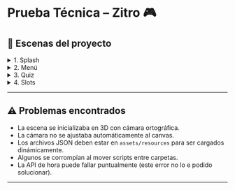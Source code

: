 # Prueba Técnica – Zitro 🎮

## 🚀 Escenas del proyecto  

<details>
<summary>1. Splash</summary>

- Contiene una **barra de progreso** implementada con el componente `cc.ProgressBar`.  
- Se ha adaptado un script oficial de Cocos Creator para simular una carga progresiva en función del tiempo definido [Código fuente]([https://worldtimeapi.org/](https://github.com/cocos/cocos-test-projects/blob/v3.8/assets/cases/ui/11.progress/progress.ts)).  
- Al finalizar la animación, se carga automáticamente la **escena de Menú**.  

</details>

<details>
<summary>2. Menú</summary>

- Realiza una **petición HTTP** a la API pública [World Time API](https://worldtimeapi.org/) para obtener la hora de Madrid.  
- La primera solución fue hacer una petición en cada `update`, pero la API bloqueaba por exceso de solicitudes.  
- **Solución**:  
  - Se realiza **una única petición inicial** para obtener la hora con precisión de segundos.  
  - A partir de ahí, el tiempo se **incrementa manualmente** en el cliente, evitando sobrecarga de peticiones.  
- Cada vez que se carga la escena, se hace una petición a la API que carga de nuevo la hora inicial.  

</details>

<details>
<summary>3. Quiz</summary>

- Implementado siguiendo un **patrón MVC**:  
  - **Model (QuizModel):** carga los datos desde un JSON.  
  - **View (QuizView):** prepara y muestra las preguntas y respuestas en la UI. Incluye animaciones de **fade in** con `tween`.  
  - **Controller (QuizManager):** gestiona la lógica del juego, validación de respuestas y feedback visual.  
- **Feedback visual:**  
  - Pantalla que se colorea en **verde** si la respuesta es correcta o en **rojo** si es incorrecta.  
  - Al finalizar, se muestra una **pantalla de fin de quiz**.  
- El botón de volver al menú se implementa como un **prefab reutilizable** para futuras escenas.  

</details>

<details>
<summary>4. Slots</summary>

- Assets obtenidos de [Slotopaint](https://slotopaint.artstation.com/), modificados con Photoshop y Paint.NET.  
- Implementación de un **slot machine 3x3**:  
  - La matriz inicial se genera de manera **aleatoria**.  
  - Cada columna tiene su propia animación de giro mediante `tween`.  
  - Se simula el movimiento cambiando sprites de forma aleatoria durante el giro.  
- **Mejoras visuales:**  
  - Fondos y marcos separados de los sprites, ajustando el orden en el canvas. Asi creamos un mejor efecto visual que simula que los sprites vayan rotando hacia abajo.  
  - Las columnas giran de manera secuencial mediante `setTimeout`.  
- **Condición de victoria:**  
  - Si las tres casillas centrales son iguales, se activa una animación de celebración (con animación y sonido).  

</details>

---

## ⚠️ Problemas encontrados  

  - La escena se inicializaba en 3D con cámara ortográfica.  
  - La cámara no se ajustaba automáticamente al canvas.  
  - Los archivos JSON deben estar en `assets/resources` para ser cargados dinámicamente.  
  - Algunos se corrompían al mover scripts entre carpetas.  
  - La API de hora puede fallar puntualmente (este error no lo e podido solucionar).  

---

